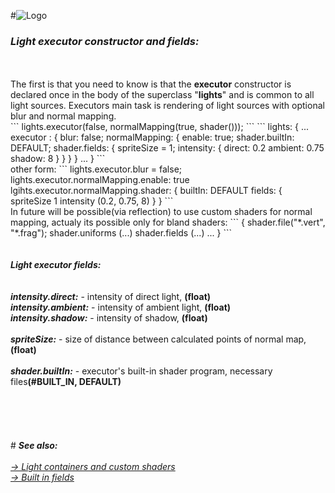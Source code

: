#![Logo](https://raw.githubusercontent.com/henryco/Escapy/master/promo/ESCAPY.png)
<h3><i>Light executor constructor and fields:</i></h3><br><br>
The first is that you need to know is that the <b>executor</b> constructor is declared once in the body of the 
superclass "<b>lights</b>" and is common to all light sources. Executors main task is rendering of light sources 
with optional blur and normal mapping.
<br>
```
lights.executor(false, normalMapping(true, shader()));
```
```
lights: {
...
	executor : {
		blur: false;
		normalMapping: {
			enable: true;
			shader.builtIn: DEFAULT; 
			shader.fields: {
				spriteSize = 1;	
				intensity: {
					direct: 0.2
					ambient: 0.75
					shadow: 8
				}	
			}
		}		
	}
...
}
```
<br>
other form: 
```
lights.executor.blur = false;
lights.executor.normalMapping.enable: true
lgihts.executor.normalMapping.shader: 
{
    builtIn: DEFAULT
    fields: {
        spriteSize 1
        intensity (0.2, 0.75, 8)
    }
}
```
<br>
In future will be possible(via reflection) to use custom shaders for normal mapping, actualy its possible only for bland shaders:
```
{
  shader.file("*.vert", "*.frag");
  shader.uniforms (...)
  shader.fields (...)
  ...
}
```
<br><br><br>
<b><i>Light executor fields:</i></b><br>
<br><br>
<b><i>intensity.direct:</i></b> - intensity of direct light, <b>(float)</b><br>
<b><i>intensity.ambient:</i></b> - intensity of ambient light, <b>(float)</b><br>
<b><i>intensity.shadow:</i></b> - intensity of shadow, <b>(float)</b><br>
<br>
<b><i>spriteSize:</i></b> - size of distance between calculated points of normal map, <b>(float)</b><br>
<br>
<b><i>shader.builtIn:</i></b> - executor's built-in shader program, necessary files<b>(#BUILT_IN, DEFAULT)</b><br>
<br><br><br><br><br>
#
<b><i>See also:</i></b><br><i><br>
<a href="https://github.com/henryco/Escapy/blob/master/https/github.com/henryco/LightStruct.md">-> Light containers and custom shaders</a><br>
<a href="https://github.com/henryco/Escapy/blob/master/https/github.com/henryco/builtIn.md">-> Built in fields</a></i>

